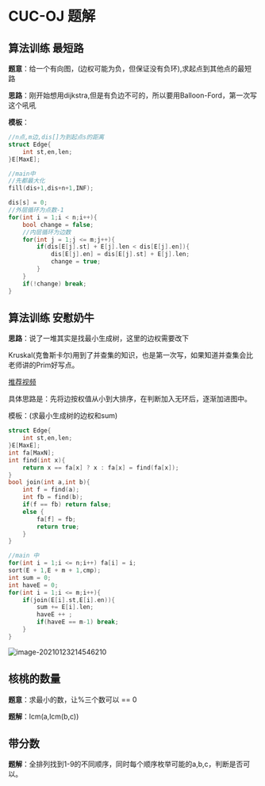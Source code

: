 # CUC-OJ 题解

## 算法训练 最短路

**题意**：给一个有向图，(边权可能为负，但保证没有负环),求起点到其他点的最短路

**思路**：刚开始想用dijkstra,但是有负边不可的，所以要用Balloon-Ford，第一次写这个吼吼

**模板**：

```c++
//n点,m边,dis[]为到起点s的距离
struct Edge{
    int st,en,len;
}E[MaxE];

//main中
//先都最大化
fill(dis+1,dis+n+1,INF);

dis[s] = 0;
//外层循环为点数-1
for(int i = 1;i < n;i++){
    bool change = false;
    //内层循环为边数
    for(int j = 1;j <= m;j++){
        if(dis[E[j].st] + E[j].len < dis[E[j].en]){
            dis[E[j].en] = dis[E[j].st] + E[j].len;
            change = true;
        }
    }
    if(!change) break;
}
```

## 算法训练 安慰奶牛

**思路**：说了一堆其实是找最小生成树，这里的边权需要改下

Kruskal(克鲁斯卡尔)用到了并查集的知识，也是第一次写，如果知道并查集会比老师讲的Prim好写点。

[推荐视频](https://www.bilibili.com/video/BV1Eb41177d1/?spm_id_from=333.788.videocard.0)

具体思路是：先将边按权值从小到大排序，在判断加入无环后，逐渐加进图中。

模板：(求最小生成树的边权和sum)

```c++
struct Edge{
    int st,en,len;
}E[MaxE];
int fa[MaxN];
int find(int x){
    return x == fa[x] ? x : fa[x] = find(fa[x]);
}
bool join(int a,int b){
    int f = find(a);
    int fb = find(b);
    if(f == fb) return false;
    else {
        fa[f] = fb;
        return true;
    }
}

//main 中
for(int i = 1;i <= n;i++) fa[i] = i;
sort(E + 1,E + m + 1,cmp);
int sum = 0;
int haveE = 0;
for(int i = 1;i <= m;i++){
    if(join(E[i].st,E[i].en)){
        sum += E[i].len;
        haveE ++ ;
        if(haveE == m-1) break;
    }
}
```

![image-20210123214546210](https://littlefisher.oss-cn-beijing.aliyuncs.com/images/image-20210123214546210.png)

## 核桃的数量

**题意**：求最小的数，让%三个数可以 == 0

**题解**：lcm(a,lcm(b,c))

## 带分数

**题解**：全排列找到1-9的不同顺序，同时每个顺序枚举可能的a,b,c，判断是否可以。